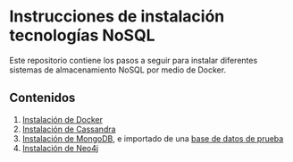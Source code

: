 # Instrucciones de instalación tecnologías NoSQL

Este repositorio contiene los pasos a seguir para instalar diferentes sistemas de almacenamiento NoSQL por medio de Docker.

## Contenidos

1. [Instalación de Docker](instrucciones_docker/instrucciones_docker.md)
2. [Instalación de Cassandra](instrucciones_cassandra/instrucciones_cassandra.md)
3. [Instalación de MongoDB](instrucciones_mongodb/instrucciones_mongodb.md), e importado de una [base de datos de prueba](instrucciones_mongodb/import_analytics_db.md)
4. [Instalación de Neo4j](instrucciones_neo4j/instrucciones_neo4j.md)
